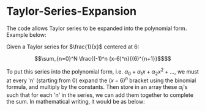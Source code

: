 # Taylor-Series-Expansion
The code allows Taylor series to be expanded into the polynomial form. Example below:

Given a Taylor series for $\frac{1}{x}$ centered at 6:
```math
\sum_{n=0}^N \frac{(-1)^n (x-6)^n}{(6)^{n+1}}$$
```
To put this series into the polynomial form, i.e. $\alpha_0 +\alpha_1x+\alpha_2x^2+\dots$, we must at every 'n' (starting from 0) expand the $(x-6)^n$ bracket using the binomial formula, and multiply by the constants. Then store in an array these $\alpha_i$'s such that for each 'n' in the series, we can add them together to complete the sum. In mathematical writing, it would be as below:

